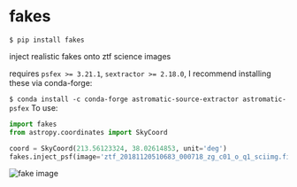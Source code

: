 # fakes

`$ pip install fakes`

inject realistic fakes onto ztf science images

requires `psfex >= 3.21.1`, `sextractor >= 2.18.0`, I recommend installing these via conda-forge:

`$ conda install -c conda-forge astromatic-source-extractor astromatic-psfex`
To use:

```python
import fakes
from astropy.coordinates import SkyCoord

coord = SkyCoord(213.56123324, 38.02614853, unit='deg')
fakes.inject_psf(image='ztf_20181120510683_000718_zg_c01_o_q1_sciimg.fits', mag=15, coord=coord)
```

![fake image](https://user-images.githubusercontent.com/2769632/81816987-0e3f8480-94fa-11ea-81a5-ccd81cee8bf0.png)
